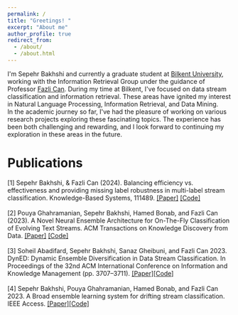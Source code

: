 ```yaml
---
permalink: /
title: "Greetings! "
excerpt: "About me"
author_profile: true
redirect_from: 
  - /about/
  - /about.html
---
```



I'm Sepehr Bakhshi and currently a graduate student at [Bilkent University](https://w3.bilkent.edu.tr/bilkent/), working with the Information Retrieval Group under the guidance of Professor [Fazli Can](https://www.cs.bilkent.edu.tr/~canf/).
During my time at Bilkent, I've focused on data stream classification and information retrieval. These areas have ignited my interest in Natural Language Processing, Information Retrieval, and Data Mining. <br />
In the academic journey so far, I've had the pleasure of working on various research projects exploring these fascinating topics. The experience has been both challenging and rewarding, and I look forward to continuing my exploration in these areas in the future.

# Publications
[1] Sepehr Bakhshi, & Fazli Can (2024). Balancing efficiency vs. effectiveness and providing missing label robustness in multi-label stream classification. Knowledge-Based Systems, 111489. [[Paper]](https://www.sciencedirect.com/science/article/pii/S0950705124001242) [[Code]](https://github.com/sepehrbakhshi/ML-BELS)<br /> <br />
[2] Pouya Ghahramanian, Sepehr Bakhshi, Hamed Bonab, and Fazli Can (2023). A Novel Neural Ensemble Architecture for On-The-Fly Classification of Evolving Text Streams. ACM Transactions on Knowledge Discovery from Data. [[Paper]](https://dl.acm.org/doi/abs/10.1145/3639054) [[Code]](https://github.com/PouyaGhahramanian/AdaNEN)<br /> <br />
[3] Soheil Abadifard, Sepehr Bakhshi, Sanaz Gheibuni, and Fazli Can 2023. DynED: Dynamic Ensemble Diversification in Data Stream Classification. In Proceedings of the 32nd ACM International Conference on Information and Knowledge Management (pp. 3707–3711). [[Paper]](https://dl.acm.org/doi/abs/10.1145/3583780.3615266)[[Code]](https://github.com/soheilabadifard/DynED)<br /> <br />
[4] Sepehr Bakhshi, Pouya Ghahramanian, Hamed Bonab, and Fazli Can 2023. A Broad ensemble learning system for drifting stream classification. IEEE Access. [[Paper]](https://ieeexplore.ieee.org/abstract/document/10225305/)[[Code]](https://github.com/sepehrbakhshi/BELS)
